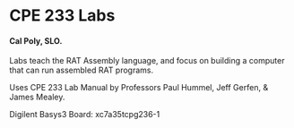 # CPE 233 Labs
#### Cal Poly, SLO.

Labs teach the RAT Assembly language, and focus on building a computer that can run assembled RAT programs.

Uses CPE 233 Lab Manual by Professors Paul Hummel, Jeff Gerfen, & James Mealey.

Digilent Basys3 Board: xc7a35tcpg236-1
